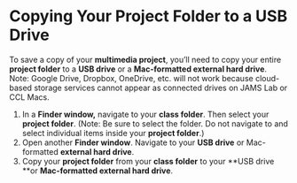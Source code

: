 # Copying Your Project Folder to a USB Drive

To save a copy of your **multimedia project**, you’ll need to copy your entire **project folder** to a **USB drive** or a **Mac-formatted external hard drive**. Note: Google Drive, Dropbox, OneDrive, etc. will not work because cloud-based storage services cannot appear as connected drives on JAMS Lab or CCL Macs.

1. In a **Finder window,** navigate to your **class folder**. Then select your **project folder**. \(Note: Be sure to select the folder. Do not navigate to and select individual items inside your **project folder**.\)
2. Open another **Finder window**. Navigate to your **USB drive** or Mac-formatted **external hard drive**. 
3. Copy your **project folder** from your **class folder** to your **USB drive **or **Mac-formatted external hard drive**.


